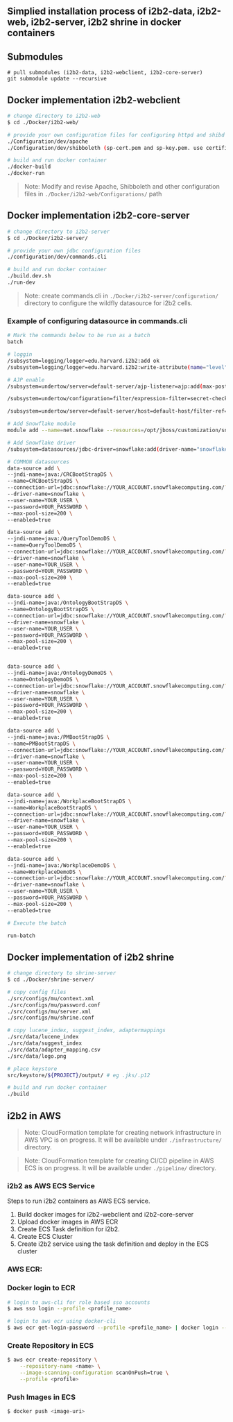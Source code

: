 ## Simplied installation process of i2b2-data, i2b2-web, i2b2-server, i2b2 shrine in docker containers

## Submodules
```
# pull submodules (i2b2-data, i2b2-webclient, i2b2-core-server)
git submodule update --recursive
```

## Docker implementation i2b2-webclient

```sh
# change directory to i2b2-web
$ cd ./Docker/i2b2-web/

# provide your own configuration files for configuring httpd and shibd services
./Configuration/dev/apache
./Configuration/dev/shibboleth (sp-cert.pem and sp-key.pem. use certificate.cnf to generate keys)

# build and run docker container
./docker-build
./docker-run

```
> Note: Modify and revise Apache, Shibboleth and other configuration files  in `./Docker/i2b2-web/Configurations/` path

## Docker implementation i2b2-core-server

```sh
# change directory to i2b2-server
$ cd ./Docker/i2b2-server/

# provide your own jdbc configuration files 
./configuration/dev/commands.cli

# build and run docker container
./build.dev.sh
./run-dev

```
> Note: create commands.cli in `./Docker/i2b2-server/configuration/` directory to configure the wildfly datasource for i2b2 cells.

### Example of configuring datasource in commands.cli
```sh
# Mark the commands below to be run as a batch
batch

# loggin
/subsystem=logging/logger=edu.harvard.i2b2:add ok
/subsystem=logging/logger=edu.harvard.i2b2:write-attribute(name="level", value="DEBUG")

# AJP enable
/subsystem=undertow/server=default-server/ajp-listener=ajp:add(max-post-size=10485760000,socket-binding=ajp, scheme=http)

/subsystem=undertow/configuration=filter/expression-filter=secret-checker:add(expression="not equals(%{r,secret}, 'YOUR_SECRET') -> response-code(403)")

/subsystem=undertow/server=default-server/host=default-host/filter-ref=secret-checker:add(predicate="equals(%p, 8009)")

# Add Snowflake module
module add --name=net.snowflake --resources=/opt/jboss/customization/snowflake-jdbc-3.13.30.jar

# Add Snowflake driver
/subsystem=datasources/jdbc-driver=snowflake:add(driver-name="snowflake",driver-module-name="net.snowflake",driver-class-name=net.snowflake.client.jdbc.SnowflakeDriver)

# COMMON datasources
data-source add \
--jndi-name=java:/CRCBootStrapDS \
--name=CRCBootStrapDS \
--connection-url=jdbc:snowflake://YOUR_ACCOUNT.snowflakecomputing.com/?db=I2B2_DEV&schema=I2B2HIVE&warehouse=I2B2_DEV_WH&role=I2B2_DEV_APP_ROLE&CLIENT_RESULT_COLUMN_CASE_INSENSITIVE=true&JDBC_QUERY_RESULT_FORMAT=JSON \
--driver-name=snowflake \
--user-name=YOUR_USER \
--password=YOUR_PASSWORD \
--max-pool-size=200 \
--enabled=true

data-source add \
--jndi-name=java:/QueryToolDemoDS \
--name=QueryToolDemoDS \
--connection-url=jdbc:snowflake://YOUR_ACCOUNT.snowflakecomputing.com/?db=I2B2_DEV&schema=I2B2DATA&warehouse=I2B2_DEV_WH&role=I2B2_DEV_APP_ROLE&CLIENT_RESULT_COLUMN_CASE_INSENSITIVE=true&JDBC_QUERY_RESULT_FORMAT=JSON \
--driver-name=snowflake \
--user-name=YOUR_USER \
--password=YOUR_PASSWORD \
--max-pool-size=200 \
--enabled=true

data-source add \
--jndi-name=java:/OntologyBootStrapDS \
--name=OntologyBootStrapDS \
--connection-url=jdbc:snowflake://YOUR_ACCOUNT.snowflakecomputing.com/?db=I2B2_DEV&schema=I2B2HIVE&warehouse=I2B2_DEV_WH&role=I2B2_DEV_APP_ROLE&CLIENT_RESULT_COLUMN_CASE_INSENSITIVE=true&JDBC_QUERY_RESULT_FORMAT=JSON \
--driver-name=snowflake \
--user-name=YOUR_USER \
--password=YOUR_PASSWORD \
--max-pool-size=200 \
--enabled=true


data-source add \
--jndi-name=java:/OntologyDemoDS \
--name=OntologyDemoDS \
--connection-url=jdbc:snowflake://YOUR_ACCOUNT.snowflakecomputing.com/?db=I2B2_DEV&schema=I2B2METADATA&warehouse=I2B2_DEV_WH&role=I2B2_DEV_APP_ROLE&CLIENT_RESULT_COLUMN_CASE_INSENSITIVE=true&JDBC_QUERY_RESULT_FORMAT=JSON \
--driver-name=snowflake \
--user-name=YOUR_USER \
--password=YOUR_PASSWORD \
--max-pool-size=200 \
--enabled=true

data-source add \
--jndi-name=java:/PMBootStrapDS \
--name=PMBootStrapDS \
--connection-url=jdbc:snowflake://YOUR_ACCOUNT.snowflakecomputing.com/?db=I2B2_DEV&schema=I2B2PM&warehouse=I2B2_DEV_WH&role=I2B2_DEV_APP_ROLE&CLIENT_RESULT_COLUMN_CASE_INSENSITIVE=true&JDBC_QUERY_RESULT_FORMAT=JSON \
--driver-name=snowflake \
--user-name=YOUR_USER \
--password=YOUR_PASSWORD \
--max-pool-size=200 \
--enabled=true

data-source add \
--jndi-name=java:/WorkplaceBootStrapDS \
--name=WorkplaceBootStrapDS \
--connection-url=jdbc:snowflake://YOUR_ACCOUNT.snowflakecomputing.com/?db=I2B2_DEV&schema=I2B2HIVE&warehouse=I2B2_DEV_WH&role=I2B2_DEV_APP_ROLE&CLIENT_RESULT_COLUMN_CASE_INSENSITIVE=true&JDBC_QUERY_RESULT_FORMAT=JSON \
--driver-name=snowflake \
--user-name=YOUR_USER \
--password=YOUR_PASSWORD \
--max-pool-size=200 \
--enabled=true

data-source add \
--jndi-name=java:/WorkplaceDemoDS \
--name=WorkplaceDemoDS \
--connection-url=jdbc:snowflake://YOUR_ACCOUNT.snowflakecomputing.com/?db=I2B2_DEV&schema=I2B2WORKDATA&warehouse=I2B2_DEV_WH&role=I2B2_DEV_APP_ROLE&CLIENT_RESULT_COLUMN_CASE_INSENSITIVE=true&JDBC_QUERY_RESULT_FORMAT=JSON \
--driver-name=snowflake \
--user-name=YOUR_USER \
--password=YOUR_PASSWORD \
--max-pool-size=200 \
--enabled=true

# Execute the batch

run-batch
```
## Docker implementation of i2b2 shrine
```sh
# change directory to shrine-server
$ cd ./Docker/shrine-server/

# copy config files 
./src/configs/mu/context.xml
./src/configs/mu/password.conf
./src/configs/mu/server.xml
./src/configs/mu/shrine.conf

# copy lucene_index, suggest_index, adaptermappings
./src/data/lucene_index
./src/data/suggest_index
./src/data/adapter_mapping.csv
./src/data/logo.png

# place keystore
src/keystore/${PROJECT}/output/ # eg .jks/.p12

# build and run docker container
./build

```

## i2b2 in AWS

> Note: CloudFormation template for creating network infrastructure in AWS VPC is on progress. It will be available under  `./infrastructure/` directory.

> Note: CloudFormation template for creating CI/CD pipeline in AWS ECS is on progress. It will be available under  `./pipeline/` directory.

### i2b2 as AWS ECS Service
Steps to run i2b2 containers as AWS ECS service.
1. Build docker images for i2b2-webclient and i2b2-core-server
2. Upload docker images in AWS ECR
2. Create ECS Task definition for i2b2.
3. Create ECS Cluster
4. Create i2b2 service using the task definition and deploy in the ECS cluster

### AWS ECR:

### Docker login to ECR
```sh
# login to aws-cli for role based sso accounts
$ aws sso login --profile <profile_name>

# login to aws ecr using docker-cli
$ aws ecr get-login-password --profile <profile_name> | docker login --username AWS --password-stdin <account_id>.dkr.ecr.<region>.amazonaws.com
```

### Create Repository in ECS
```sh
$ aws ecr create-repository \
    --repository-name <name> \
    --image-scanning-configuration scanOnPush=true \
    --profile <profile>
```

### Push Images in ECS
```sh
$ docker push <image-uri>
```
